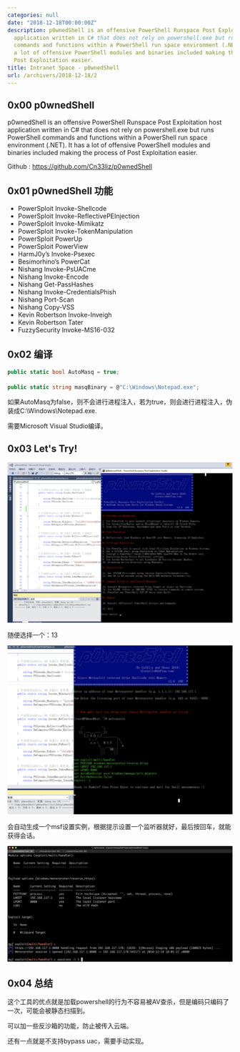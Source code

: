 ```yaml
---
categories: null
date: "2018-12-18T00:00:00Z"
description: p0wnedShell is an offensive PowerShell Runspace Post Exploitation host
  application written in C# that does not rely on powershell.exe but runs PowerShell
  commands and functions within a PowerShell run space environment (.NET). It has
  a lot of offensive PowerShell modules and binaries included making the process of
  Post Exploitation easier.
title: Intranet Space - p0wnedShell
url: /archivers/2018-12-18/2
---
```


## 0x00 p0wnedShell

p0wnedShell is an offensive PowerShell Runspace Post Exploitation host application written in C# that does not rely on powershell.exe but runs PowerShell commands and functions within a PowerShell run space environment (.NET). It has a lot of offensive PowerShell modules and binaries included making the process of Post Exploitation easier.

Github : https://github.com/Cn33liz/p0wnedShell

## 0x01 p0wnedShell 功能

* PowerSploit Invoke-Shellcode
* PowerSploit Invoke-ReflectivePEInjection
* PowerSploit Invoke-Mimikatz
* PowerSploit Invoke-TokenManipulation
* PowerSploit PowerUp
* PowerSploit PowerView
* HarmJ0y’s Invoke-Psexec
* Besimorhino’s PowerCat
* Nishang Invoke-PsUACme
* Nishang Invoke-Encode
* Nishang Get-PassHashes
* Nishang Invoke-CredentialsPhish
* Nishang Port-Scan
* Nishang Copy-VSS
* Kevin Robertson Invoke-Inveigh
* Kevin Robertson Tater
* FuzzySecurity Invoke-MS16-032

## 0x02 编译

```C#
public static bool AutoMasq = true;

public static string masqBinary = @"C:\Windows\Notepad.exe";
```

如果AutoMasq为false，则不会进行进程注入，若为true，则会进行进程注入，伪装成C:\Windows\Notepad.exe.

需要Microsoft Visual Studio编译。


## 0x03 Let's Try!

![try](../../../static/images/3ea11d48-4f5f-11ec-a1dd-00d861bf4abb.jpg)

随便选择一个：13


![try](../../../static/images/3eedd76e-4f5f-11ec-8055-00d861bf4abb.jpg)

会自动生成一个msf设置实例，根据提示设置一个监听器就好，最后按回车，就能获得会话。

![try](../../../static/images/3f317e1a-4f5f-11ec-929b-00d861bf4abb.jpg)

## 0x04 总结

这个工具的优点就是加载powershell的行为不容易被AV查杀，但是编码只编码了一次，可能会被静态扫描到。

可以加一些反沙箱的功能，防止被传入云端。

还有一点就是不支持bypass uac，需要手动实现。

